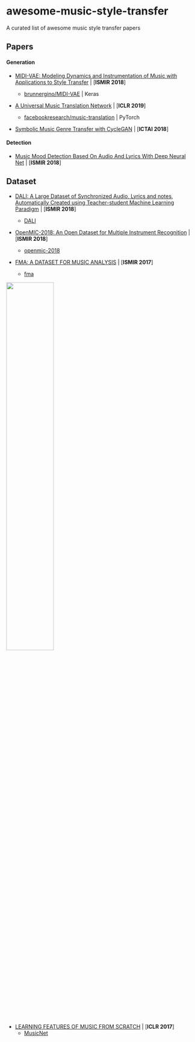 # awesome-music-style-transfer
A curated list of awesome music style transfer papers

## Papers
#### Generation
- [MIDI-VAE: Modeling Dynamics and Instrumentation of Music with Applications to Style Transfer](https://archives.ismir.net/ismir2018/paper/000204.pdf) | [**ISMIR 2018**]
  + [brunnergino/MIDI-VAE](https://github.com/brunnergino/MIDI-VAE) | Keras

- [A Universal Music Translation Network](https://arxiv.org/abs/1805.07848) | [**ICLR 2019**]
  + [facebookresearch/music-translation](https://github.com/facebookresearch/music-translation) | PyTorch
  
- [Symbolic Music Genre Transfer with CycleGAN](https://arxiv.org/abs/1809.07575) | [**ICTAI 2018**]
#### Detection
- [Music Mood Detection Based On Audio And Lyrics With Deep Neural Net](https://arxiv.org/abs/1809.07276) | [**ISMIR 2018**]

## Dataset
- [DALI: A Large Dataset of Synchronized Audio, Lyrics and notes, Automatically Created using Teacher-student Machine Learning Paradigm](https://archives.ismir.net/ismir2018/paper/000035.pdf) | [**ISMIR 2018**]
  + [DALI](https://github.com/gabolsgabs/DALI)

- [OpenMIC-2018: An Open Dataset for Multiple Instrument Recognition](https://bmcfee.github.io/papers/ismir2018_openmic.pdf) | [**ISMIR 2018**]
  + [openmic-2018](https://github.com/cosmir/openmic-2018)

- [FMA: A DATASET FOR MUSIC ANALYSIS](https://ismir2017.smcnus.org/wp-content/uploads/2017/10/75_Paper.pdf) | [**ISMIR 2017**]
  + [fma](https://github.com/mdeff/fma)
  [](https://nbviewer.jupyter.org/github/mdeff/fma/blob/outputs/baselines.ipynb#Baselines)  
<img src="https://github.com/guan-yuan/awesome-music-style-transfer/blob/master/imgs/FMA.PNG" width="50%" height="50%">

- [LEARNING FEATURES OF MUSIC FROM SCRATCH](https://pdfs.semanticscholar.org/fc92/4cd249276419bf1e4b9327dd6cf088e42fa6.pdf) | [**ICLR 2017**]
  + [MusicNet](https://homes.cs.washington.edu/~thickstn/musicnet.html)
  
